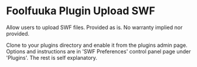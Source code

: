 # Foolfuuka Plugin Upload SWF
Allow users to upload SWF files. Provided as is. No warranty implied nor provided.

Clone to your plugins directory and enable it from the plugins admin page. Options and instructions are in 'SWF Preferences' control panel page under 'Plugins'. The rest is self explanatory.
